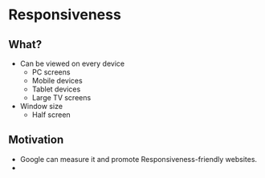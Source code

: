 # Responsiveness

## What?

- Can be viewed on every device
  - PC screens
  - Mobile devices
  - Tablet devices
  - Large TV screens
- Window size
  - Half screen

## Motivation

- Google can measure it and promote Responsiveness-friendly websites.
-

